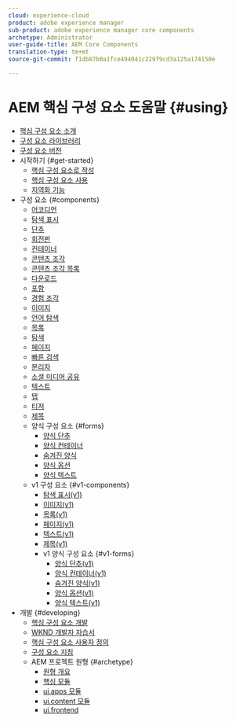 ```yaml
---
cloud: experience-cloud
product: adobe experience manager
sub-product: adobe experience manager core components
archetype: Administrator
user-guide-title: AEM Core Components
translation-type: tm+mt
source-git-commit: f1db87b0a1fce494041c229f9cd3a125a174150e

---
```



# AEM 핵심 구성 요소 도움말 {#using}

+ [핵심 구성 요소 소개](introduction.md)
+ [구성 요소 라이브러리](http://opensource.adobe.com/aem-core-wcm-components/library.html)
+ [구성 요소 버전](versions.md)
+ 시작하기 {#get-started}
   + [핵심 구성 요소로 작성](authoring.md)
   + [핵심 구성 요소 사용](using.md)
   + [지역화 기능](localization.md)
+ 구성 요소 {#components}
   + [어코디언](accordion.md)
   + [탐색 표시](breadcrumb.md)
   + [단추](button.md)
   + [회전판](carousel.md)
   + [컨테이너](container.md)
   + [콘텐츠 조각](content-fragment-component.md)
   + [콘텐츠 조각 목록](content-fragment-list.md)
   + [다운로드](download.md)
   + [포함](embed.md)
   + [경험 조각](experience-fragment.md)
   + [이미지](image.md)
   + [언어 탐색](language-navigation.md)
   + [목록](list.md)
   + [탐색](navigation.md)
   + [페이지](page.md)
   + [빠른 검색](quick-search.md)
   + [분리자](separator.md)
   + [소셜 미디어 공유](sharing.md)
   + [텍스트](text.md)
   + [탭](tabs.md)
   + [티저](teaser.md)
   + [제목](title.md)
   + 양식 구성 요소 {#forms}
      + [양식 단추](form-button.md)
      + [양식 컨테이너](form-container.md)
      + [숨겨진 양식](form-hidden.md)
      + [양식 옵션](form-options.md)
      + [양식 텍스트](form-text.md)
   + v1 구성 요소 {#v1-components}
      + [탐색 표시(v1)](breadcrumb-v1.md)
      + [이미지(v1)](image-v1.md)
      + [목록(v1)](list-v1.md)
      + [페이지(v1)](page-v1.md)
      + [텍스트(v1)](text-v1.md)
      + [제목(v1)](title-v1.md)
      + v1 양식 구성 요소 {#v1-forms}
         + [양식 단추(v1)](form-button-v1.md)
         + [양식 컨테이너(v1)](form-container-v1.md)
         + [숨겨진 양식(v1)](form-hidden-v1.md)
         + [양식 옵션(v1)](form-options-v1.md)
         + [양식 텍스트(v1)](form-text-v1.md)
+ 개발 {#developing}
   + [핵심 구성 요소 개발](developing.md)
   + [WKND 개발자 자습서](https://helpx.adobe.com/experience-manager/6-5/sites/developing/using/getting-started.html)
   + [핵심 구성 요소 사용자 정의](customizing.md)
   + [구성 요소 지침](guidelines.md)
   + AEM 프로젝트 원형 {#archetype}
      + [원형 개요](overview.md)
      + [핵심 모듈](core.md)
      + [ui.apps 모듈](uiapps.md)
      + [ui.content 모듈](uicontent.md)
      + [ui.frontend](uifrontend.md)
